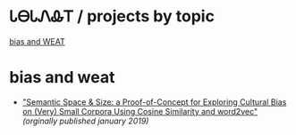 # ᏓᎾᏓᏁᎲᎢ / projects by topic

[bias and WEAT](#bias-and-weat)

# bias and weat

* ["Semantic Space & Size: a Proof-of-Concept for Exploring Cultural Bias on (Very) Small Corpora Using Cosine Similarity and word2vec"](https://IndigenousEngineering.github.io/blog/posts/semantic_space_and_size.html) _(orginally published january 2019)_

